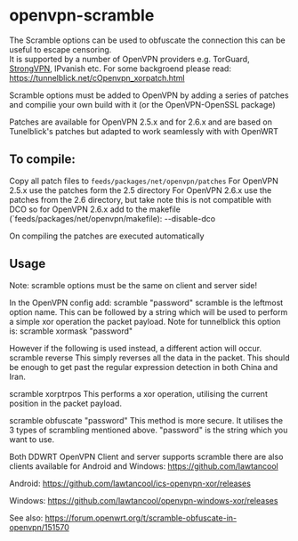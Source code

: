 # openvpn-scramble

The Scramble options can be used to obfuscate the connection this can be useful to escape censoring.  
It is supported by a number of OpenVPN providers e.g. TorGuard, [StrongVPN](https://blog.strongvpn.com/strongvpn-scramble/), IPvanish etc.
For some backgroend please read: https://tunnelblick.net/cOpenvpn_xorpatch.html  

Scramble options must be added to OpenVPN by adding a series of patches and compilie your own build with it (or the OpenVPN-OpenSSL package)

Patches are available for OpenVPN 2.5.x and for 2.6.x and are based on Tunelblick's patches but adapted to work seamlessly with with OpenWRT

## To compile:
Copy all patch files to `feeds/packages/net/openvpn/patches`
For OpenVPN 2.5.x use the patches form the 2.5 directory
For OpenVPN 2.6.x use the patches from the 2.6 directory, but take note this is not compatible with DCO so for OpenVPN 2.6.x add to the makefile (`feeds/packages/net/openvpn/makefile): --disable-dco

On compiling the patches are executed automatically

## Usage
Note: scramble options must be the same on client and server side!

In the OpenVPN config add:
scramble "password"
scramble is the leftmost option name. This can be followed by a string which will be used to perform a simple xor operation the packet payload.
Note for tunnelblick this option is:
scramble xormask "password"

However if the following is used instead, a different action will occur.
scramble reverse
This simply reverses all the data in the packet. This should be enough to get past the regular expression detection in both China and Iran.

scramble xorptrpos
This performs a xor operation, utilising the current position in the packet payload.

scramble obfuscate "password"
This method is more secure. It utilises the 3 types of scrambling mentioned above. "password" is the string which you want to use.

Both DDWRT OpenVPN Client and server supports scramble there are also clients available for Android and Windows:
https://github.com/lawtancool

Android:
https://github.com/lawtancool/ics-openvpn-xor/releases

Windows:
https://github.com/lawtancool/openvpn-windows-xor/releases

See also:
https://forum.openwrt.org/t/scramble-obfuscate-in-openvpn/151570



